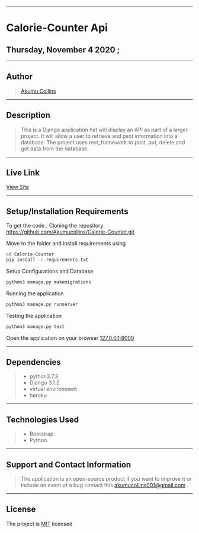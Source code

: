 ***

# Calorie-Counter Api

## Thursday, November 4 2020 ;

---

## Author
> [Akumu Collins](https://github.com/Akumucollins)

***

## Description
>This is a Django application hat will display an API as part of a larger project. It will allow a user to retrieve and psot information into a database. The project uses rest_framework to post, put, delete and get data from the database.

---

## Live Link
[View Site](https://hood-posted.herokuapp.com/)

***

## Setup/Installation Requirements
To get the code..
Cloning the repository:
 https://github.com/Akumucollins/Calorie-Counter.git
  
Move to the folder and install requirements using
  ```bash
  cd Calorie-Counter
  pip install -r requirements.txt
  ```
Setup Configurations and  Database
  ```bash 
  python3 manage.py makemigrations
  ``` 
Running the application
  ```bash
  python3 manage.py runserver
  ```
  
Testing the application
  ```bash
  python3 manage.py test
  ```
Open the application on your browser 
[127.0.0.1:8000](http://127.0.0.1:8000/)

---

## Dependencies
>* python3.7.3
>* Django 3.1.2
>* virtual environment
>* heroku
***

## Technologies Used
>* Bootstrap.
>* Python.

 
---

## Support and Contact Information
> The application is an open-source product if you  want to improve it or include an event of a bug  contact this
> akumucollins001@gmail.com .

***

## License
The project is [MIT](LICENSE) licensed 